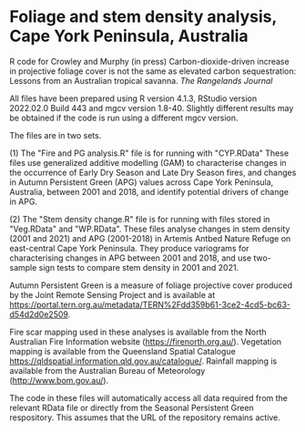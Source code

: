 # Foliage and stem density analysis, Cape York Peninsula, Australia
R code for 
Crowley and Murphy (in press) Carbon-dioxide-driven increase in projective foliage cover is not the same as elevated carbon sequestration: Lessons from an Australian tropical savanna. _The Rangelands Journal_  

All files have been prepared using R version 4.1.3, RStudio version 2022.02.0 Build 443 and mgcv version 1.8-40. Slightly different results may be obtained if the code is run using a different mgcv version.

The files are in two sets.

(1) The "Fire and PG analysis.R" file is for running with "CYP.RData"
These files use generalized additive modelling (GAM) to characterise changes in the occurrence of Early Dry Season and Late Dry Season fires, and changes in Autumn Persistent Green (APG) values across Cape York Peninsula, Australia, between 2001 and 2018, and identify potential drivers of change in APG.

(2) The "Stem density change.R" file is for running with files stored in "Veg.RData" and "WP.RData".
These files analyse changes in stem density (2001 and 2021) and APG (2001-2018) in Artemis Antbed Nature Refuge on east-central Cape York Peninsula. They produce variograms for characterising changes in APG between 2001 and 2018, and use two-sample sign tests to compare stem density in 2001 and 2021.

Autumn Persistent Green is a measure of foliage projective cover produced by the Joint Remote Sensing Project and is available at https://portal.tern.org.au/metadata/TERN%2Fdd359b61-3ce2-4cd5-bc63-d54d2d0e2509.

Fire scar mapping used in these analyses is available from the North Australian Fire Information website (https://firenorth.org.au/). Vegetation mapping is available from the Queensland Spatial Catalogue https://qldspatial.information.qld.gov.au/catalogue/. Rainfall mapping is available from the Australian Bureau of Meteorology (http://www.bom.gov.au/).

The code in these files will automatically access all data required from the relevant RData file or directly from the Seasonal Persistent Green respository. This assumes that the URL of the repository remains active.
